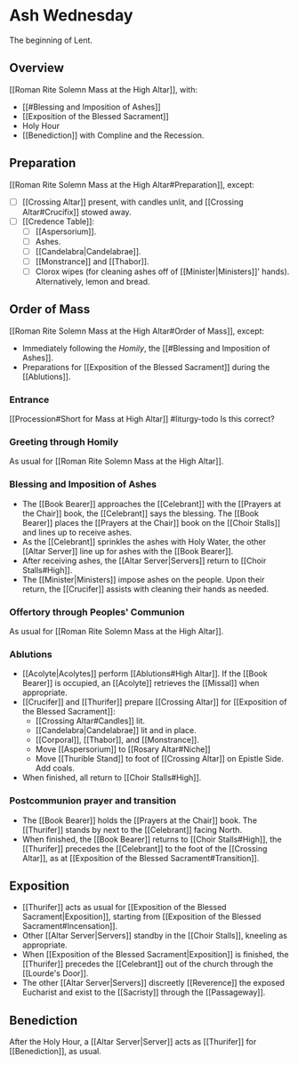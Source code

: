 # Ash Wednesday
The beginning of Lent.

## Overview
[[Roman Rite Solemn Mass at the High Altar]], with:

- [[#Blessing and Imposition of Ashes]]
- [[Exposition of the Blessed Sacrament]]
- Holy Hour
- [[Benediction]] with Compline and the Recession.

## Preparation
[[Roman Rite Solemn Mass at the High Altar#Preparation]], except:

- [ ] [[Crossing Altar]] present, with candles unlit, and [[Crossing Altar#Crucifix]] stowed away.
- [ ] [[Credence Table]]:
	- [ ] [[Aspersorium]].
	- [ ] Ashes.
	- [ ] [[Candelabra|Candelabrae]].
	- [ ] [[Monstrance]] and [[Thabor]].
	- [ ] Clorox wipes (for cleaning ashes off of [[Minister|Ministers]]' hands). Alternatively, lemon and bread.

## Order of Mass
[[Roman Rite Solemn Mass at the High Altar#Order of Mass]], except:

- Immediately following the _Homily_, the [[#Blessing and Imposition of Ashes]].
- Preparations for [[Exposition of the Blessed Sacrament]] during the [[Ablutions]].

### Entrance
[[Procession#Short for Mass at High Altar]] #liturgy-todo Is this correct?

### Greeting through Homily
As usual for [[Roman Rite Solemn Mass at the High Altar]].

### Blessing and Imposition of Ashes
- The [[Book Bearer]] approaches the [[Celebrant]] with the [[Prayers at the Chair]] book, the [[Celebrant]] says the blessing. The [[Book Bearer]] places the [[Prayers at the Chair]] book on the [[Choir Stalls]] and lines up to receive ashes.
- As the [[Celebrant]] sprinkles the ashes with Holy Water, the other [[Altar Server]] line up for ashes with the [[Book Bearer]].
- After receiving ashes, the [[Altar Server|Servers]] return to [[Choir Stalls#High]].
- The [[Minister|Ministers]] impose ashes on the people. Upon their return, the [[Crucifer]] assists with cleaning their hands as needed.

### Offertory through Peoples' Communion
As usual for [[Roman Rite Solemn Mass at the High Altar]].

### Ablutions
- [[Acolyte|Acolytes]] perform [[Ablutions#High Altar]]. If the [[Book Bearer]] is occupied, an [[Acolyte]] retrieves the [[Missal]] when appropriate.
- [[Crucifer]] and [[Thurifer]] prepare [[Crossing Altar]] for [[Exposition of the Blessed Sacrament]]:
	- [[Crossing Altar#Candles]] lit.
	- [[Candelabra|Candelabrae]] lit and in place.
	- [[Corporal]], [[Thabor]], and [[Monstrance]].
	- Move [[Aspersorium]] to [[Rosary Altar#Niche]]
	- Move [[Thurible Stand]] to foot of [[Crossing Altar]] on Epistle Side. Add coals.
- When finished, all return to [[Choir Stalls#High]].

### Postcommunion prayer and transition
- The [[Book Bearer]] holds the [[Prayers at the Chair]] book. The [[Thurifer]] stands by next to the [[Celebrant]] facing North.
- When finished, the [[Book Bearer]] returns to [[Choir Stalls#High]], the [[Thurifer]] precedes the [[Celebrant]] to the foot of the [[Crossing Altar]], as at [[Exposition of the Blessed Sacrament#Transition]].

## Exposition
- [[Thurifer]] acts as usual for [[Exposition of the Blessed Sacrament|Exposition]], starting from [[Exposition of the Blessed Sacrament#Incensation]].
- Other [[Altar Server|Servers]] standby in the [[Choir Stalls]], kneeling as appropriate.
- When [[Exposition of the Blessed Sacrament|Exposition]] is finished, the [[Thurifer]] precedes the [[Celebrant]] out of the church through the [[Lourde's Door]].
- The other [[Altar Server|Servers]] discreetly [[Reverence]] the exposed Eucharist and exist to the [[Sacristy]] through the [[Passageway]].

## Benediction
After the Holy Hour, a [[Altar Server|Server]] acts as [[Thurifer]] for [[Benediction]], as usual.
